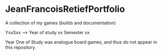 # JeanFrancoisRetiefPortfolio

A collection of my games (builds and documentation)

YxxSxx --> Year of study xx Semester xx

Year One of Study was analogue board games, and thus do not appear in this repository.
